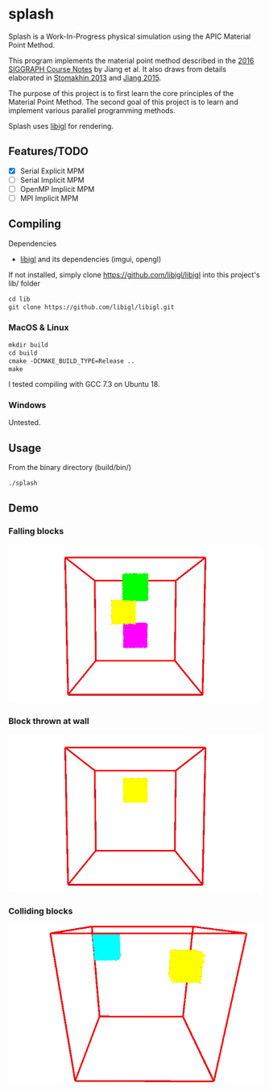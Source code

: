 # splash
Splash is a Work-In-Progress physical simulation using the APIC Material Point Method. 

This program implements the material point method described in the [2016 SIGGRAPH Course Notes](https://www.seas.upenn.edu/~cffjiang/research/mpmcourse/mpmcourse.pdf) by Jiang  et al.
It also draws from details elaborated in [Stomakhin 2013](http://alexey.stomakhin.com/research/snow.html) and [Jiang 2015](https://www.seas.upenn.edu/~cffjiang/research/apic/paper.pdf).

The purpose of this project is to first learn the core principles of the Material Point Method. 
The second goal of this project is to learn and implement various parallel programming methods. 

Splash uses [libigl](https://libigl.github.io/) for rendering.

## Features/TODO
* [x] Serial Explicit MPM
* [ ] Serial Implicit MPM
* [ ] OpenMP Implicit MPM
* [ ] MPI Implicit MPM

## Compiling
Dependencies
- [libigl](https://libigl.github.io/) and its dependencies (imgui, opengl)

If not installed, simply clone https://github.com/libigl/libigl into this project's lib/ folder
```
cd lib
git clone https://github.com/libigl/libigl.git
```

### MacOS & Linux
```
mkdir build
cd build
cmake -DCMAKE_BUILD_TYPE=Release ..
make
```
I tested compiling with GCC 7.3 on Ubuntu 18.

### Windows
Untested. 

## Usage
From the binary directory (build/bin/)
```
./splash
```

## Demo

### Falling blocks
![](out/fall.gif)


### Block thrown at wall
![](out/wall.gif)

### Colliding blocks
![](out/collide.gif)
